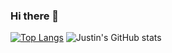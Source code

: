 ### Hi there 👋
 
<!--
**jgoshorn/jgoshorn** is a ✨ _special_ ✨ repository because its `README.md` (this file) appears on your GitHub profile. 

Here are some ideas to get you started:

- 🔭 I’m currently working on ...
- 🌱 I’m currently learning ...
- 👯 I’m looking to collaborate on ...
- 🤔 I’m looking for help with ...
- 💬 Ask me about ...
- 📫 How to reach me: ...
- 😄 Pronouns: ...
- ⚡ Fun fact: ...
-->

[![Top Langs](https://github-readme-stats.vercel.app/api/top-langs/?username=jgoshorn&langs_count=5&theme=aura_dark)](https://github.com/jgoshorn/github-readme-stats)
![Justin's GitHub stats](https://github-readme-stats.vercel.app/api?username=jgoshorn&theme=aura_dark&show_icons=true)

